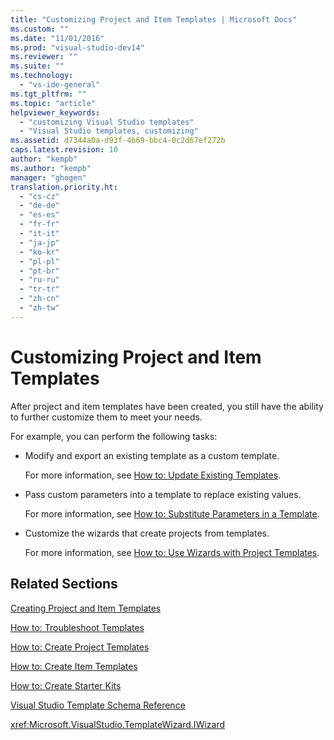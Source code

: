 ```yaml
---
title: "Customizing Project and Item Templates | Microsoft Docs"
ms.custom: ""
ms.date: "11/01/2016"
ms.prod: "visual-studio-dev14"
ms.reviewer: ""
ms.suite: ""
ms.technology: 
  - "vs-ide-general"
ms.tgt_pltfrm: ""
ms.topic: "article"
helpviewer_keywords: 
  - "customizing Visual Studio templates"
  - "Visual Studio templates, customizing"
ms.assetid: d7344a0a-d93f-4b69-bbc4-0c2d67ef272b
caps.latest.revision: 10
author: "kempb"
ms.author: "kempb"
manager: "ghogen"
translation.priority.ht: 
  - "cs-cz"
  - "de-de"
  - "es-es"
  - "fr-fr"
  - "it-it"
  - "ja-jp"
  - "ko-kr"
  - "pl-pl"
  - "pt-br"
  - "ru-ru"
  - "tr-tr"
  - "zh-cn"
  - "zh-tw"
---
```

# Customizing Project and Item Templates
After project and item templates have been created, you still have the ability to further customize them to meet your needs.  
  
 For example, you can perform the following tasks:  
  
-   Modify and export an existing template as a custom template.  
  
     For more information, see [How to: Update Existing Templates](../ide/how-to-update-existing-templates.md).  
  
-   Pass custom parameters into a template to replace existing values.  
  
     For more information, see [How to: Substitute Parameters in a Template](../ide/how-to-substitute-parameters-in-a-template.md).  
  
-   Customize the wizards that create projects from templates.  
  
     For more information, see [How to: Use Wizards with Project Templates](../extensibility/how-to-use-wizards-with-project-templates.md).  
  
## Related Sections  
 [Creating Project and Item Templates](../ide/creating-project-and-item-templates.md)  
  
 [How to: Troubleshoot Templates](../ide/how-to-troubleshoot-templates.md)  
  
 [How to: Create Project Templates](../ide/how-to-create-project-templates.md)  
  
 [How to: Create Item Templates](../ide/how-to-create-item-templates.md)  
  
 [How to: Create Starter Kits](../ide/how-to-create-starter-kits.md)  
  
 [Visual Studio Template Schema Reference](../extensibility/visual-studio-template-schema-reference.md)  
  
 <xref:Microsoft.VisualStudio.TemplateWizard.IWizard>